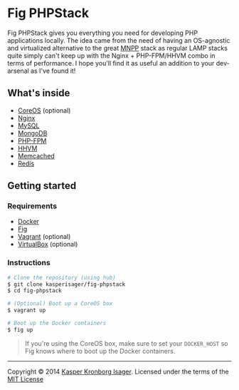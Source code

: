 # Fig PHPStack

Fig PHPStack gives you everything you need for developing PHP applications locally. The idea came from the need of having an OS-agnostic and virtualized alternative to the great [MNPP](http://getmnpp.org/) stack as regular LAMP stacks quite simply can't keep up with the Nginx + PHP-FPM/HHVM combo in terms of performance. I hope you'll find it as useful an addition to your dev-arsenal as I've found it!

## What's inside

* [CoreOS](https://coreos.com/) (optional)
* [Nginx](http://nginx.org/)
* [MySQL](http://www.mysql.com/)
* [MongoDB](http://www.mongodb.org/)
* [PHP-FPM](http://php-fpm.org/)
* [HHVM](http://www.hhvm.com/)
* [Memcached](http://memcached.org/)
* [Redis](http://redis.io/)

## Getting started

### Requirements

* [Docker](https://docker.com/)
* [Fig](http://orchardup.github.io/fig/)
* [Vagrant](http://www.vagrantup.com/) (optional)
* [VirtualBox](https://www.virtualbox.org/) (optional)

### Instructions

```sh
# Clone the repository (using hub)
$ git clone kasperisager/fig-phpstack
$ cd fig-phpstack

# (Optional) Boot up a CoreOS box
$ vagrant up

# Boot up the Docker containers
$ fig up
```

> If you're using the CoreOS box, make sure to set your `DOCKER_HOST` so Fig knows where to boot up the Docker containers.

---
Copyright &copy; 2014 [Kasper Kronborg Isager](http://github.com/kasperisager). Licensed under the terms of the [MIT License](LICENSE.md)
